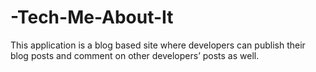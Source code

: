# -Tech-Me-About-It
This application is a blog based site where developers can publish their blog posts and comment on other developers’ posts as well.